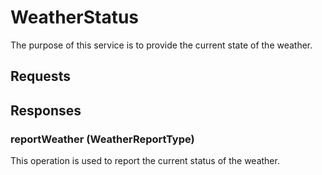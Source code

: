 # WeatherStatus
The purpose of this service is to provide the current state of the weather.

## Requests

## Responses
### reportWeather (WeatherReportType)
This operation is used to report the current status of the weather.
